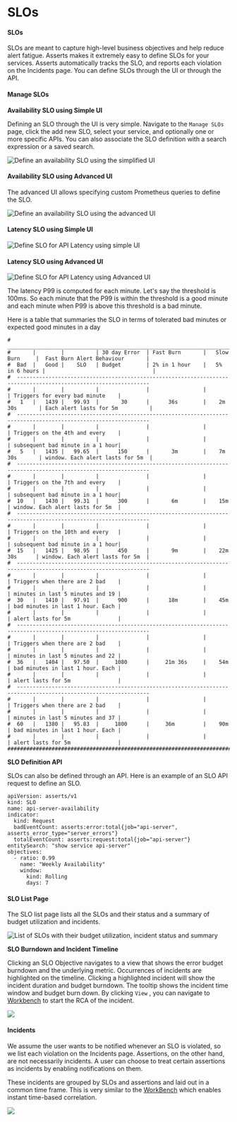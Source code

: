 # SLOs

#### SLOs <a href="#howassertsworks-wip-slos" id="howassertsworks-wip-slos"></a>

SLOs are meant to capture high-level business objectives and help reduce alert fatigue. Asserts makes it extremely easy to define SLOs for your services. Asserts automatically tracks the SLO, and reports each violation on the Incidents page. You can define SLOs through the UI or through the API.

#### **Manage SLOs**

**Availability SLO using Simple UI**

Defining an SLO through the UI is very simple. Navigate to the `Manage SLOs` page, click the add new SLO, select your service, and optionally one or more specific APIs. You can also associate the SLO definition with a search expression or a saved search.&#x20;

![Define an availability SLO using the simplified UI](<../.gitbook/assets/define-availability-slo-simple.png>)

#### Availability SLO using Advanced UI

The advanced UI allows specifying custom Prometheus queries to define the SLO.

![Define an availability SLO using the advanced UI](<../.gitbook/assets/define-availability-slo-avanced.png>)

#### Latency SLO using Simple UI

![Define SLO for API Latency using simple UI](<../.gitbook/assets/define-latency-slo-simple.png>)

#### Latency SLO using Advanced UI

![Define SLO for API Latency using Advanced UI](<../.gitbook/assets/define-latency-slo-advanced.png>)

The latency P99 is computed for each minute. Let's say the threshold is 100ms. So each minute that the P99 is within the threshold is a good minute and each minute when P99 is above this threshold is a bad minute.&#x20;

Here is a table that summaries the SLO in terms of tolerated bad minutes or expected good minutes in a day

```
#  _________________________________________________________________________________________________________________
#       |        |          | 30 day Error  | Fast Burn       |   Slow Burn     |  Fast Burn Alert Behaviour       |
#  Bad  |   Good |    SLO   | Budget        | 2% in 1 hour    |   5% in 6 hours |                                  |
#  ----------------------------------------------------------------------------------------------------------------
#       |        |          |               |                 |                 | Triggers for every bad minute    |
#   1   |   1439 |   99.93  |       30      |      36s        |    2m 30s       | Each alert lasts for 5m          |
#  ----------------------------------------------------------------------------------------------------------------
#       |        |          |               |                 |                 | Triggers on the 4th and every    |
#       |        |          |               |                 |                 | subsequent bad minute in a 1 hour|
#   5   |   1435 |   99.65  |      150      |       3m        |    7m 30s       | window. Each alert lasts for 5m  |
#  ----------------------------------------------------------------------------------------------------------------
#       |        |          |               |                 |                 | Triggers on the 7th and every    |
#       |        |          |               |                 |                 | subsequent bad minute in a 1 hour|
#  10   |   1430 |   99.31  |      300      |       6m        |    15m          | window. Each alert lasts for 5m  |
#  ----------------------------------------------------------------------------------------------------------------
#       |        |          |               |                 |                 | Triggers on the 10th and every   |
#       |        |          |               |                 |                 | subsequent bad minute in a 1 hour|
#  15   |   1425 |   98.95  |      450      |       9m        |    22m 30s      | window. Each alert lasts for 5m  |
#  ----------------------------------------------------------------------------------------------------------------
#       |        |          |               |                 |                 | Triggers when there are 2 bad    |
#       |        |          |               |                 |                 | minutes in last 5 minutes and 19 |
#  30   |   1410 |   97.91  |      900      |      18m        |    45m          | bad minutes in last 1 hour. Each |
#       |        |          |               |                 |                 | alert lasts for 5m               |
#  ----------------------------------------------------------------------------------------------------------------
#       |        |          |               |                 |                 | Triggers when there are 2 bad    |
#       |        |          |               |                 |                 | minutes in last 5 minutes and 22 |
#  36   |   1404 |   97.50  |     1080      |     21m 36s     |    54m          | bad minutes in last 1 hour. Each |
#       |        |          |               |                 |                 | alert lasts for 5m               |
#  ----------------------------------------------------------------------------------------------------------------
#       |        |          |               |                 |                 | Triggers when there are 2 bad    |
#       |        |          |               |                 |                 | minutes in last 5 minutes and 37 |
#  60   |   1380 |   95.83  |     1800      |     36m         |    90m          | bad minutes in last 1 hour. Each |
#       |        |          |               |                 |                 | alert lasts for 5m               |
###################################################################################################################
```

**SLO Definition API**

SLOs can also be defined through an API. Here is an example of an SLO API request to define an SLO.&#x20;

```
apiVersion: asserts/v1
kind: SLO
name: api-server-availability
indicator:
  kind: Request
  badEventCount: asserts:error:total{job="api-server", asserts_error_type="server_errors"}
  totalEventCount: asserts:request:total{job="api-server"}
entitySearch: "show service api-server"
objectives:
  - ratio: 0.99
    name: "Weekly Availability"
    window:
      kind: Rolling
      days: 7
```

#### **SLO List Page**

The SLO list page lists all the SLOs and their status and a summary of budget utilization and incidents.

![List of SLOs with their budget utilization, incident status and summary](<../.gitbook/assets/Screenshot 2021-10-26 at 3.30.33 PM.png>)

**SLO Burndown and Incident Timeline**

Clicking an SLO Objective navigates to a view that shows the error budget burndown and the underlying metric. Occurrences of incidents are highlighted on the timeline. Clicking a highlighted incident will show the incident duration and budget burndown. The tooltip shows the incident time window and budget burn down. By clicking `View` , you can navigate to [Workbench](workbench.md) to start the RCA of the incident.&#x20;

![](<../.gitbook/assets/slo-budget-burndown.png>)

#### Incidents <a href="#howassertsworks-wip-incidents" id="howassertsworks-wip-incidents"></a>

We assume the user wants to be notified whenever an SLO is violated, so we list each violation on the Incidents page. Assertions, on the other hand, are not necessarily incidents. A user can choose to treat certain assertions as incidents by enabling notifications on them.

These incidents are grouped by SLOs and assertions and laid out in a common time frame. This is very similar to the [WorkBench](https://docs.asserts.ai/user-guide/rca-with-the-workbench) which enables instant time-based correlation.

![](../.gitbook/assets/Incident.jpg)
